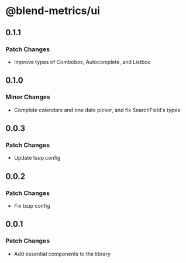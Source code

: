 # @blend-metrics/ui

## 0.1.1

### Patch Changes

- Improve types of Combobox, Autocomplete, and Listbox

## 0.1.0

### Minor Changes

- Complete calendars and one date picker, and fix SearchField's types

## 0.0.3

### Patch Changes

- Update tsup config

## 0.0.2

### Patch Changes

- Fix tsup config

## 0.0.1

### Patch Changes

- Add essential components to the library
